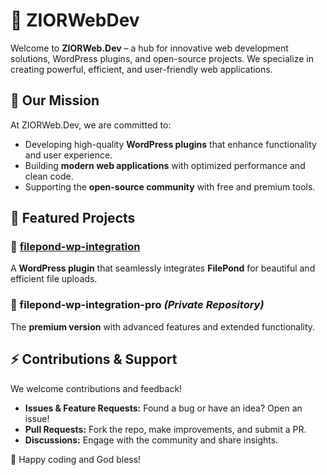 # 🚀 ZIORWebDev  

Welcome to **ZIORWeb.Dev** – a hub for innovative web development solutions, WordPress plugins, and open-source projects. We specialize in creating powerful, efficient, and user-friendly web applications.  

## 🌟 Our Mission  
At ZIORWeb.Dev, we are committed to:  
- Developing high-quality **WordPress plugins** that enhance functionality and user experience.  
- Building **modern web applications** with optimized performance and clean code.  
- Supporting the **open-source community** with free and premium tools.  

## 📌 Featured Projects  
### 🔹 [filepond-wp-integration](https://github.com/ZIORWebDev/filepond-wp-integration)  
A **WordPress plugin** that seamlessly integrates **FilePond** for beautiful and efficient file uploads.  

### 🔹 filepond-wp-integration-pro *(Private Repository)*  
The **premium version** with advanced features and extended functionality.  

## ⚡ Contributions & Support  
We welcome contributions and feedback!  
- **Issues & Feature Requests:** Found a bug or have an idea? Open an issue!  
- **Pull Requests:** Fork the repo, make improvements, and submit a PR.  
- **Discussions:** Engage with the community and share insights.  


🚀 Happy coding and God bless!  
